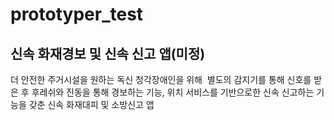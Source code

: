 # prototyper_test
신속 화재경보 및 신속 신고 앱(미정)
---------------
더 안전한 주거시설을 원하는 독신 청각장애인을 위해  별도의 감지기를 통해 신호를 받은 후 후레쉬와 진동을 통해 경보하는 기능, 위치 서비스를 기반으로한 신속 신고하는 기능을 갖춘 신속 화재대피 및 소방신고 앱
